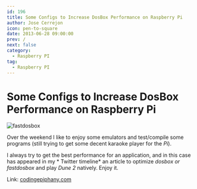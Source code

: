 ```yaml
---
id: 196
title: Some Configs to Increase DosBox Performance on Raspberry Pi
author: Jose Cerrejon
icon: pen-to-square
date: 2013-06-28 09:00:00
prev: /
next: false
category:
  - Raspberry PI
tag:
  - Raspberry PI
---
```


# Some Configs to Increase DosBox Performance on Raspberry Pi

![fastdosbox](/images/fastdosbox.jpg)

Over the weekend I like to enjoy some emulators and test/compile some programs (still trying to get some decent karaoke player for the *Pi*).

I always try to get the best performance for an application, and in this case has appeared in my * Twitter timeline* an article to optimize *dosbox or fastdosbox* and play *Dune 2* natively. Enjoy it.

Link: [codingepiphany.com](http://www.codingepiphany.com/2013/06/27/some-configs-to-increase-dosbox-performance-on-raspberry-pi/)